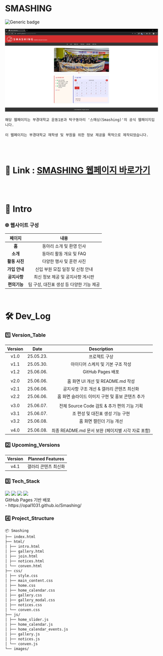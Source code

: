 # SMASHING

![Generic badge](https://img.shields.io/badge/version-4.0-green.svg)

![Main](./images/main.png)

```
해당 웹페이지는 부경대학교 운동1분과 탁구동아리 '스매싱(Smashing)'의 공식 웹페이지입니다.

이 웹페이지는 부경대학교 재학생 및 부원을 위한 정보 제공을 목적으로 제작되었습니다.
```

<br><br>

# 🔗 Link : [SMASHING 웹페이지 바로가기](https://opal1031.github.io/Smashing/)

<br><br>

# 📘 Intro

### 🌐 웹사이트 구성
|페이지|내용|
|:--:|:--:|
|**홈**|동아리 소개 및 환영 인사|
|**소개**|동아리 활동 개요 및 FAQ|
|**활동 사진**|다양한 행사 및 훈련 사진|
|**가입 안내**|신입 부원 모집 일정 및 신청 안내|
|**공지사항**|최신 정보 제공 및 공지사항 게시판|
|**편의기능**|팀 구성, 대진표 생성 등 다양한 기능 제공|

<br>

# 🛠️ Dev_Log

### 1️⃣ Version_Table
|Version|Date|Description|
|:--:|:--:|:--:|
|v1.0|25.05.23.|프로젝트 구상|
|v1.1|25.05.30.|아이디어 스케치 및 기본 구조 작성|
|v1.2|25.06.06.|GitHub Pages 배포|
||||
|v2.0|25.06.06.|홈 화면 UI 개선 및 README.md 작성|
|v2.1|25.06.06.|공지사항 구조 개선 & 갤러리 콘텐츠 최신화|
|v2.2|25.06.06.|홈 화면 슬라이드 이미지 구현 및 홍보 콘텐츠 추가|
||||
|v3.0|25.06.07.|전체 Source Code 검토 & 추가 편의 기능 기획|
|v3.1|25.06.07.|조 편성 및 대진표 생성 기능 구현|
|v3.2|25.06.08.|홈 화면 캘린더 기능 개선|
||||
|v4.0|25.06.08.|최종 README.md 문서 보완 (페이지별 시각 자료 포함)|

### 2️⃣ Upcoming_Versions
|Version|Planned Features|
|:--:|:--:|
|v4.1|갤러리 콘텐츠 최신화|


### 3️⃣ Tech_Stack
<span>
    <img src = "https://img.shields.io/badge/HTML5-E34F26?style=flat&logo=HTML5&logoColor=white">
    <img src = "https://img.shields.io/badge/CSS3-1572B6?style=flat&logo=CSS3&logoColor=white">
    <img src = "https://img.shields.io/badge/JavaScript-F7DF1E?style=flat&logo=JavaScript&logoColor=white">
    <img src = "https://img.shields.io/badge/GitHub-181717?style=flat&logo=Github&logoColor=white">
</span><br>
GitHub Pages 기반 배포<br>
- https://opal1031.github.io/Smashing/

### 4️⃣ Project_Structure
```plaintext
📦 Smashing
├── index.html
├── html/
│ ├── intro.html
│ ├── gallery.html
│ ├── join.html
│ ├── notices.html
│ └── conven.html
├── css/
│ ├── style.css
│ ├── main_content.css
│ ├── home.css
│ ├── home_calendar.css
│ ├── gallery.css
│ ├── gallery_modal.css
│ ├── notices.css
│ └── conven.css
├── js/
│ ├── home_slider.js
│ ├── home_calendar.js
│ ├── home_calendar_events.js
│ ├── gallery.js
│ ├── notices.js
│ └── conven.js
└── images/
```